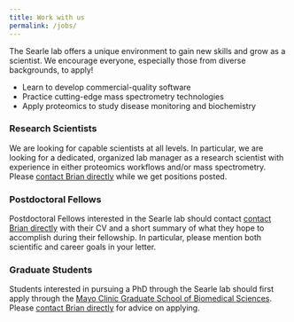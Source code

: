 ```yaml
---
title: Work with us
permalink: /jobs/
---
```

The Searle lab offers a unique environment to gain new skills and grow as a scientist. We encourage everyone, especially those from diverse backgrounds, to apply! 
- Learn to develop commercial-quality software
- Practice cutting-edge mass spectrometry technologies
- Apply proteomics to study disease monitoring and biochemistry

### Research Scientists
We are looking for capable scientists at all levels. In particular, we are looking for a dedicated, organized lab manager as a research scientist with experience in either proteomics workflows and/or mass spectrometry. Please [contact Brian directly](../people/brian_searle) while we get positions posted.

### Postdoctoral Fellows
Postdoctoral Fellows interested in the Searle lab should contact [contact Brian directly](../people/brian_searle) with their CV and a short summary of what they hope to accomplish during their fellowship. In particular, please mention both scientific and career goals in your letter.

### Graduate Students
Students interested in pursuing a PhD through the Searle lab should first apply through the [Mayo Clinic Graduate School of Biomedical Sciences](https://college.mayo.edu/academics/biomedical-research-training/phd-program/). Please [contact Brian directly](../people/brian_searle) for advice on applying.
